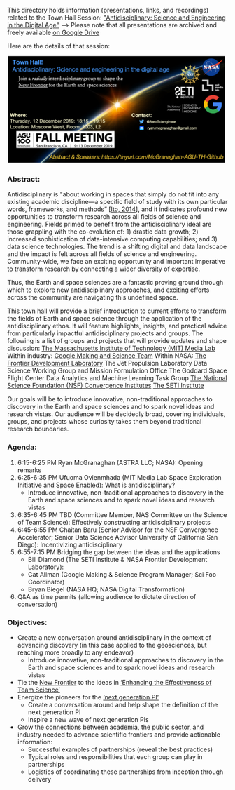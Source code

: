 This directory holds information (presentations, links, and recordings) related to the Town Hall Session: ["Antidisciplinary: Science and Engineering in the Digital Age"](https://agu.confex.com/agu/fm19/meetingapp.cgi/Session/76838)
       --> Please note that all presentations are archived and freely available [on Google Drive](https://tinyurl.com/McGranaghan-AGU-TH-GDrive) 

Here are the details of that session: 

![Image](https://github.com/rmcgranaghan/AGU2019/blob/master/Town%20Hall%20-%20Antidisciplinary:%20Science%20and%20Engineering%20in%20the%20Digital%20Age/TownHallAdvertisementSlide.png)

### Abstract:
Antidisciplinary is "about working in spaces that simply do not fit into any existing academic discipline—a specific field of study with its own particular words, frameworks, and methods” [[Ito, 2014](https://joi.ito.com/weblog/2014/10/02/antidisciplinar.html)], and it indicates profound new opportunities to transform research across all fields of science and engineering.  Fields primed to benefit from the antidisciplinary ideal are those grappling with the co-evolution of: 1) drastic data growth; 2) increased sophistication of data-intensive computing capabilities; and 3) data science technologies. The trend is a shifting digital and data landscape and the impact is felt across all fields of science and engineering.  Community-wide, we face an exciting opportunity and important imperative to transform research by connecting a wider diversity of expertise. 

Thus, the Earth and space sciences are a fantastic proving ground through which to explore new antidisciplinary approaches, and exciting efforts across the community are navigating this undefined space. 

This town hall will provide a brief introduction to current efforts to transform the fields of Earth and space science through the application of the antidisciplinary ethos. It will feature highlights, insights, and practical advice from particularly impactful antidisciplinary projects and groups. The following is a list of groups and projects that will provide updates and shape discussion:
[The Massachusetts Institute of Technology (MIT) Media Lab](https://www.media.mit.edu/)
Within industry:
     [Google Making and Science Team](https://www.youtube.com/channel/UCGNLuO_8S78nBIXnMC2sbIQ)
Within NASA:
     [The Frontier Development Laboratory](https://frontierdevelopmentlab.org/)
     The Jet Propulsion Laboratory Data Science Working Group and Mission Formulation Office
     The Goddard Space Flight Center Data Analytics and Machine Learning Task Group
[The National Science Foundation (NSF) Convergence Institutes](https://www.nsf.gov/od/oia/convergence/index.jsp)
[The SETI Institute](https://www.seti.org/)

Our goals will be to introduce innovative, non-traditional approaches to discovery in the Earth and space sciences and to spark novel ideas and research vistas. Our audience will be decidedly broad, covering individuals, groups, and projects whose curiosity takes them beyond traditional research boundaries.


### Agenda:
1. 6:15-6:25 PM Ryan McGranaghan (ASTRA LLC; NASA): Opening remarks
2. 6:25-6:35 PM Ufuoma Ovienmhada (MIT Media Lab Space Exploration Initiative and Space Enabled): What is antidisciplinary?
    *  Introduce innovative, non-traditional approaches to discovery in the Earth and space sciences and to spark novel ideas and research vistas
3. 6:35-6:45 PM TBD (Committee Member, NAS Committee on the Science of Team Science): Effectively constructing antidisciplinary projects
4. 6:45-6:55 PM Chaitan Baru (Senior Advisor for the NSF Convergence Accelerator; Senior Data Science Advisor University of California San Diego): Incentivizing antidisciplinary
5. 6:55-7:15 PM Bridging the gap between the ideas and the applications
    * Bill Diamond (The SETI Institute & NASA Frontier Development Laboratory): 
    * Cat Allman (Google Making & Science Program Manager; Sci Foo Coordinator)
    * Bryan Biegel (NASA HQ; NASA Digital Transformation)
6. Q&A as time permits (allowing audience to dictate direction of conversation)


### Objectives:
* Create a new conversation around antidisciplinary in the context of advancing discovery (in this case applied to the geosciences, but reaching more broadly to any endeavor)
    * Introduce innovative, non-traditional approaches to discovery in the Earth and space sciences and to spark novel ideas and research vistas
* Tie the [New Frontier]() to the ideas in [‘Enhancing the Effectiveness of Team Science’](https://www.nap.edu/catalog/19007/enhancing-the-effectiveness-of-team-science)
* Energize the pioneers for the [’next generation PI’](https://science.nasa.gov/researchers/new-pi-resources)
    * Create a conversation around and help shape the definition of the next generation PI
    * Inspire a new wave of next generation PIs
* Grow the connections between academia, the public sector, and industry needed to advance scientific frontiers and provide actionable information:
    * Successful examples of partnerships (reveal the best practices)
    * Typical roles and responsibilities that each group can play in partnerships
    * Logistics of coordinating these partnerships from inception through delivery

